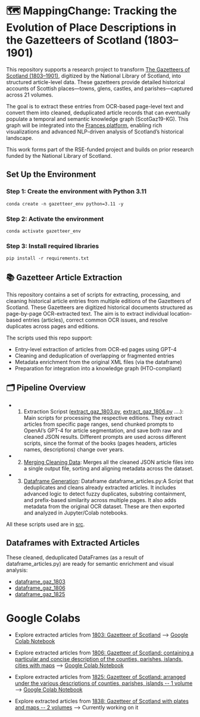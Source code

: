 # 🗺️ MappingChange: Tracking the Evolution of Place Descriptions in the Gazetteers of Scotland (1803–1901)
This repository supports a research project to transform [The Gazetteers of Scotland (1803–1901)](https://data.nls.uk/data/digitised-collections/gazetteers-of-scotland/), digitized by the National Library of Scotland, into structured article-level data. These gazetteers provide detailed historical accounts of Scottish places—towns, glens, castles, and parishes—captured across 21 volumes.

The goal is to extract these entries from OCR-based page-level text and convert them into cleaned, deduplicated article records that can eventually populate a temporal and semantic knowledge graph (ScotGaz19-KG). This graph will be integrated into the [Frances platform](http://www.frances-ai.com), enabling rich visualizations and advanced NLP-driven analysis of Scotland’s historical landscape.

This work forms part of the RSE-funded project and builds on prior research funded by the National Library of Scotland.

## Set Up the Environment
### Step 1: Create the environment with Python 3.11

```
conda create -n gazetteer_env python=3.11 -y
```
### Step 2: Activate the environment
```
conda activate gazetteer_env
```

### Step 3: Install required libraries

```
pip install -r requirements.txt
```

## 📚 Gazetteer Article Extraction 

This repository contains a set of scripts for extracting, processing, and cleaning historical article entries from multiple editions of the Gazetteers of Scotland. These Gazetteers are digitized historical documents structured as page-by-page OCR-extracted text. The aim is to extract individual location-based entries (articles), correct common OCR issues, and resolve duplicates across pages and editions.

The scripts used this repo support:

* Entry-level extraction of articles from OCR-ed pages using GPT-4
* Cleaning and deduplication of overlapping or fragmented entries
* Metadata enrichment from the original XML files (via the dataframe)
* Preparation for integration into a knowledge graph (HTO-compliant)

## 🗂️ Pipeline Overview

* 1. Extraction Scripst ([extract_gaz_1803.py](./src/extract_gaz_1803.py), [extract_gaz_1806.py](./src/extract_gaz_1806.py) ....): 	Main scripts for processing the respective editions. They extract articles from specific page ranges, send chunked prompts to OpenAI’s GPT-4 for article segmentation, and save both raw and cleaned JSON results. Different prompts are used across different scripts, since the format of the books (pages headers, articles names, descriptions) change over years. 

* 2. [Merging Cleaning Data](.src/merge_cleaned_articles.py): Merges all the cleaned JSON article files into a single output file, sorting and aligning metadata across the dataset.

* 3. [Dataframe Generation](./src/dataframe_articles.py): Dataframe dataframe_articles.py:A	Script that deduplicates and cleans already extracted articles. It includes advanced logic to detect fuzzy duplicates, substring containment, and prefix-based similarity across multiple pages. It also adds metadata from the original OCR dataset. These are then exported and analyzed in Jupyter/Colab notebooks.

All these scripts used are in [src](./src).

## Dataframes with Extracted Articles

These cleaned, deduplicated DataFrames (as a result of dataframe_articles.py) are ready for semantic enrichment and visual analysis:

* [dataframe_gaz_1803](https://drive.google.com/file/d/1a4BtLrwyfHb4I6cmAVbaaw-IafWf1dnR/view?usp=share_link)
* [dataframe_gaz_1806](https://drive.google.com/file/d/1a4BtLrwyfHb4I6cmAVbaaw-IafWf1dnR/view?usp=share_link)
* [dataframe_gaz_1825](https://drive.google.com/file/d/1Fsr61JqpV4JND0VKtezbNoVCrdw_Ahi4/view?usp=share_link)


# Google Colabs

* Explore extracted articles from [1803: Gazetteer of Scotland](https://digital.nls.uk/gazetteers-of-scotland-1803-1901/archive/97343436) -->  [Google Colab Notebook](https://colab.research.google.com/drive/1EGzcmjiDNEJNkAUfMjsqZis0k1ZVjzYh?usp=sharing)
* Explore extracted articles from [1806: Gazetteer of Scotland: containing a particular and concise description of the counties, parishes, islands, cities with maps](https://digital.nls.uk/gazetteers-of-scotland-1803-1901/archive/97414570) --> [Google Colab Notebook](https://colab.research.google.com/drive/1EfqonO3p6XGCxEXyEohUU5uQD7BlIQRr?usp=sharing) 

* Explore extracted articles from [1825: Gazetteer of Scotland: arranged under the various descriptions of counties, parishes, islands -- 1 volume](https://digital.nls.uk/gazetteers-of-scotland-1803-1901/archive/97421702) --> [Google Colab Notebook](https://colab.research.google.com/drive/1CVd40bNGe-RAuPmv1M07tEjSWC5-wcgs?usp=sharing)
* Explore extracted articles from [1838: Gazetteer of Scotland with plates and maps -- 2 volumes](https://digital.nls.uk/gazetteers-of-scotland-1803-1901/archive/97491771) --> Currently working on it
